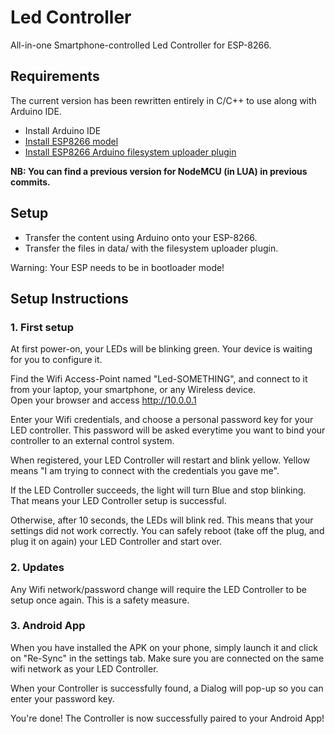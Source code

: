 # Led Controller

All-in-one Smartphone-controlled Led Controller for ESP-8266.  

## Requirements

The current version has been rewritten entirely in C/C++ to use along with Arduino IDE.

 * Install Arduino IDE
 * [Install ESP8266 model](https://github.com/esp8266/Arduino)
 * [Install ESP8266 Arduino filesystem uploader plugin](https://github.com/esp8266/arduino-esp8266fs-plugin)

**NB: You can find a previous version for NodeMCU (in LUA) in previous commits.**

## Setup

 * Transfer the content using Arduino onto your ESP-8266.
 * Transfer the files in data/ with the filesystem uploader plugin.

Warning: Your ESP needs to be in bootloader mode!

## Setup Instructions

### 1. First setup
At first power-on, your LEDs will be blinking green. Your device is waiting for you to configure it.

Find the Wifi Access-Point named "Led-SOMETHING", and connect to it from your laptop, your smartphone, or any Wireless device.  
Open your browser and access http://10.0.0.1  

Enter your Wifi credentials, and choose a personal password key for your LED controller. This password will be asked everytime you want to bind your controller to an external control system.

When registered, your LED Controller will restart and blink yellow. Yellow means "I am trying to connect with the credentials you gave me".

If the LED Controller succeeds, the light will turn Blue and stop blinking. That means your LED Controller setup is successful.

Otherwise, after 10 seconds, the LEDs will blink red. This means that your settings did not work correctly.
You can safely reboot (take off the plug, and plug it on again) your LED Controller and start over.

### 2. Updates
Any Wifi network/password change will require the LED Controller to be setup once again. This is a safety measure.

### 3. Android App
When you have installed the APK on your phone, simply launch it and click on "Re-Sync" in the settings tab.
Make sure you are connected on the same wifi network as your LED Controller.

When your Controller is successfully found, a Dialog will pop-up so you can enter your password key.

You're done! The Controller is now successfully paired to your Android App!
